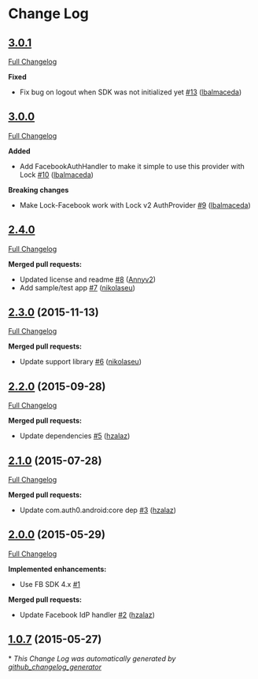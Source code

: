 # Change Log
## [3.0.1](https://github.com/auth0/Lock-Facebook.Android/tree/3.0.1)
[Full Changelog](https://github.com/auth0/Lock-Facebook.Android/compare/3.0.0...3.0.1)

**Fixed**
- Fix bug on logout when SDK was not initialized yet [\#13](https://github.com/auth0/Lock-Facebook.Android/pull/13) ([lbalmaceda](https://github.com/lbalmaceda))

## [3.0.0](https://github.com/auth0/Lock-Facebook.Android/tree/3.0.0)
[Full Changelog](https://github.com/auth0/Lock-Facebook.Android/compare/2.3.0...3.0.0)

**Added**
- Add FacebookAuthHandler to make it simple to use this provider with Lock [\#10](https://github.com/auth0/Lock-Facebook.Android/pull/10) ([lbalmaceda](https://github.com/lbalmaceda))

**Breaking changes**
- Make Lock-Facebook work with Lock v2 AuthProvider [\#9](https://github.com/auth0/Lock-Facebook.Android/pull/9) ([lbalmaceda](https://github.com/lbalmaceda))


## [2.4.0](https://github.com/auth0/Lock-Facebook.Android/tree/2.4.0)
[Full Changelog](https://github.com/auth0/Lock-Facebook.Android/compare/2.3.0...2.4.0)

**Merged pull requests:**

- Updated license and readme [\#8](https://github.com/auth0/Lock-Facebook.Android/pull/8) ([Annyv2](https://github.com/Annyv2))
- Add sample/test app [\#7](https://github.com/auth0/Lock-Facebook.Android/pull/7) ([nikolaseu](https://github.com/nikolaseu))

## [2.3.0](https://github.com/auth0/Lock-Facebook.Android/tree/2.3.0) (2015-11-13)
[Full Changelog](https://github.com/auth0/Lock-Facebook.Android/compare/2.2.0...2.3.0)

**Merged pull requests:**

- Update support library [\#6](https://github.com/auth0/Lock-Facebook.Android/pull/6) ([nikolaseu](https://github.com/nikolaseu))

## [2.2.0](https://github.com/auth0/Lock-Facebook.Android/tree/2.2.0) (2015-09-28)
[Full Changelog](https://github.com/auth0/Lock-Facebook.Android/compare/2.1.0...2.2.0)

**Merged pull requests:**

- Update dependencies [\#5](https://github.com/auth0/Lock-Facebook.Android/pull/5) ([hzalaz](https://github.com/hzalaz))

## [2.1.0](https://github.com/auth0/Lock-Facebook.Android/tree/2.1.0) (2015-07-28)
[Full Changelog](https://github.com/auth0/Lock-Facebook.Android/compare/2.0.0...2.1.0)

**Merged pull requests:**

- Update com.auth0.android:core dep [\#3](https://github.com/auth0/Lock-Facebook.Android/pull/3) ([hzalaz](https://github.com/hzalaz))

## [2.0.0](https://github.com/auth0/Lock-Facebook.Android/tree/2.0.0) (2015-05-29)
[Full Changelog](https://github.com/auth0/Lock-Facebook.Android/compare/1.0.7...2.0.0)

**Implemented enhancements:**

- Use FB SDK 4.x [\#1](https://github.com/auth0/Lock-Facebook.Android/issues/1)

**Merged pull requests:**

- Update Facebook IdP handler [\#2](https://github.com/auth0/Lock-Facebook.Android/pull/2) ([hzalaz](https://github.com/hzalaz))

## [1.0.7](https://github.com/auth0/Lock-Facebook.Android/tree/1.0.7) (2015-05-27)


\* *This Change Log was automatically generated by [github_changelog_generator](https://github.com/skywinder/Github-Changelog-Generator)*